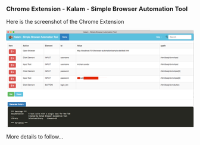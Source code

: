 ### Chrome Extension - Kalam - Simple Browser Automation Tool

Here is the screenshot of the Chrome Extension 

![screenshot](img/kalam-2.png)


More details to follow...
